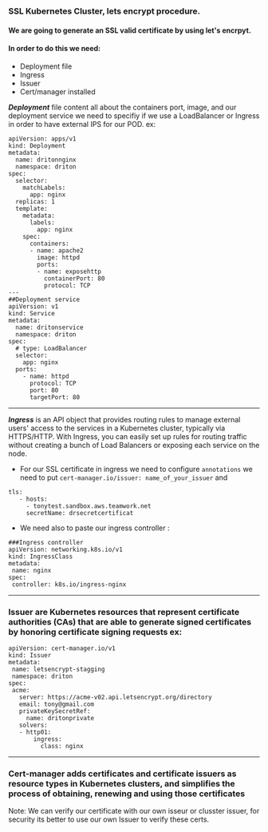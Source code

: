 ### SSL Kubernetes Cluster, lets encrypt procedure.

#### We are going to generate an SSL valid certificate by using let's encrpyt.

#### In order to do this we need: 

- Deployment file 
- Ingress
- Issuer
- Cert/manager installed

***Deployment*** file content all about the containers port, image, and our deployment service we need to specifiy if we use a LoadBalancer or Ingress in order to have external IPS for our POD.
ex:
```
apiVersion: apps/v1
kind: Deployment
metadata:
  name: dritonnginx
  namespace: driton 
spec:
  selector:
    matchLabels:
      app: nginx
  replicas: 1 
  template:
    metadata:
      labels:
        app: nginx
    spec:
      containers:
      - name: apache2
        image: httpd
        ports:
        - name: exposehttp
          containerPort: 80
          protocol: TCP
---
##Deployment service
apiVersion: v1
kind: Service
metadata:
  name: dritonservice
  namespace: driton
spec:
  # type: LoadBalancer
  selector:
    app: nginx
  ports:
    - name: httpd
      protocol: TCP
      port: 80
      targetPort: 80
```


***
***Ingress*** is an API object that provides routing rules to manage external users' access to the services in a Kubernetes cluster, typically via HTTPS/HTTP. With Ingress, you can easily set up rules for routing traffic without creating a bunch of Load Balancers or exposing each service on the node. 
- For our SSL certificate in ingress we need to configure `annotations` we need to put `cert-manager.io/issuer: name_of_your_issuer` and

 ```
tls:
    - hosts:
      - tonytest.sandbox.aws.teamwork.net
      secretName: drsecretcertificat
```
 - We need also to paste our ingress controller :
 ```
 ###Ingress controller
apiVersion: networking.k8s.io/v1
kind: IngressClass
metadata:
  name: nginx
spec:
  controller: k8s.io/ingress-nginx
  ```
 ***
 ### Issuer are Kubernetes resources that represent certificate authorities (CAs) that are able to generate signed certificates by honoring certificate signing requests ex:
 
 ```
apiVersion: cert-manager.io/v1
kind: Issuer
metadata:
  name: letsencrypt-stagging
  namespace: driton
spec:
  acme:
    server: https://acme-v02.api.letsencrypt.org/directory
    email: tony@gmail.com
    privateKeySecretRef:
      name: dritonprivate
    solvers:
    - http01:
        ingress:
          class: nginx
```
***

### Cert-manager adds certificates and certificate issuers as resource types in Kubernetes clusters, and simplifies the process of obtaining, renewing and using those certificates

Note: We can verify our certificate with our own isseur or clusster issuer, for security its better to use our own Issuer to verify these certs.